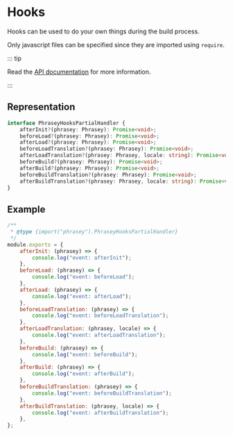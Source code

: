 # Hooks

Hooks can be used to do your own things during the build process.

Only javascript files can be specified since they are imported using `require`.

::: tip

Read the [API documentation](https://zyrouge.github.io/phrasey/api/) for more information.

:::

## Representation

```ts
interface PhraseyHooksPartialHandler {
    afterInit?(phrasey: Phrasey): Promise<void>;
    beforeLoad?(phrasey: Phrasey): Promise<void>;
    afterLoad?(phrasey: Phrasey): Promise<void>;
    beforeLoadTranslation?(phrasey: Phrasey): Promise<void>;
    afterLoadTranslation?(phrasey: Phrasey, locale: string): Promise<void>;
    beforeBuild?(phrasey: Phrasey): Promise<void>;
    afterBuild?(phrasey: Phrasey): Promise<void>;
    beforeBuildTranslation?(phrasey: Phrasey): Promise<void>;
    afterBuildTranslation?(phrasey: Phrasey, locale: string): Promise<void>;
}
```

## Example

```js
/**
 * @type {import("phrasey").PhraseyHooksPartialHandler}
 */
module.exports = {
    afterInit: (phrasey) => {
        console.log("event: afterInit");
    },
    beforeLoad: (phrasey) => {
        console.log("event: beforeLoad");
    },
    afterLoad: (phrasey) => {
        console.log("event: afterLoad");
    },
    beforeLoadTranslation: (phrasey) => {
        console.log("event: beforeLoadTranslation");
    },
    afterLoadTranslation: (phrasey, locale) => {
        console.log("event: afterLoadTranslation");
    },
    beforeBuild: (phrasey) => {
        console.log("event: beforeBuild");
    },
    afterBuild: (phrasey) => {
        console.log("event: afterBuild");
    },
    beforeBuildTranslation: (phrasey) => {
        console.log("event: beforeBuildTranslation");
    },
    afterBuildTranslation: (phrasey, locale) => {
        console.log("event: afterBuildTranslation");
    },
};
```
